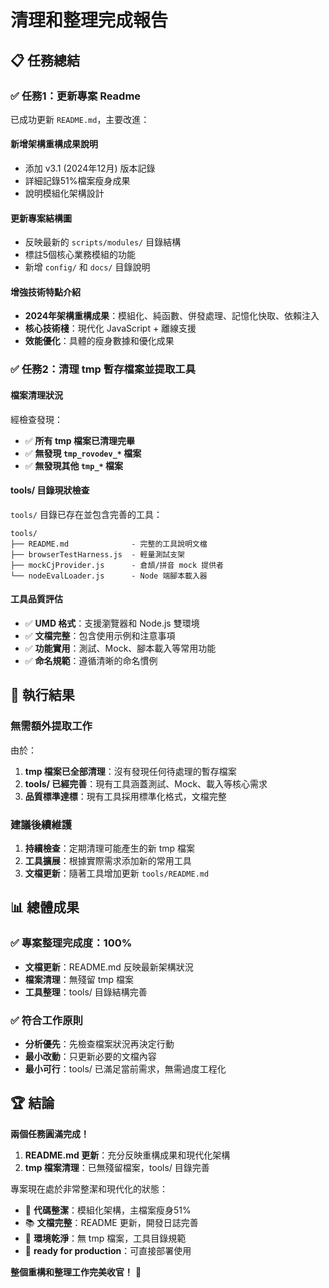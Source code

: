 # 清理和整理完成報告

## 📋 **任務總結**

### ✅ **任務1：更新專案 Readme**

已成功更新 `README.md`，主要改進：

#### **新增架構重構成果說明**
- 添加 v3.1 (2024年12月) 版本記錄
- 詳細記錄51%檔案瘦身成果
- 說明模組化架構設計

#### **更新專案結構圖**
- 反映最新的 `scripts/modules/` 目錄結構
- 標註5個核心業務模組的功能
- 新增 `config/` 和 `docs/` 目錄說明

#### **增強技術特點介紹**
- **2024年架構重構成果**：模組化、純函數、併發處理、記憶化快取、依賴注入
- **核心技術棧**：現代化 JavaScript + 離線支援
- **效能優化**：具體的瘦身數據和優化成果

### ✅ **任務2：清理 tmp 暫存檔案並提取工具**

#### **檔案清理狀況**
經檢查發現：
- ✅ **所有 tmp 檔案已清理完畢**
- ✅ **無發現 `tmp_rovodev_*` 檔案**
- ✅ **無發現其他 `tmp_*` 檔案**

#### **tools/ 目錄現狀檢查**
`tools/` 目錄已存在並包含完善的工具：

```
tools/
├── README.md              - 完整的工具說明文檔
├── browserTestHarness.js  - 輕量測試支架
├── mockCjProvider.js      - 倉頡/拼音 mock 提供者
└── nodeEvalLoader.js      - Node 端腳本載入器
```

#### **工具品質評估**
- ✅ **UMD 格式**：支援瀏覽器和 Node.js 雙環境
- ✅ **文檔完整**：包含使用示例和注意事項
- ✅ **功能實用**：測試、Mock、腳本載入等常用功能
- ✅ **命名規範**：遵循清晰的命名慣例

## 🎯 **執行結果**

### **無需額外提取工作**
由於：
1. **tmp 檔案已全部清理**：沒有發現任何待處理的暫存檔案
2. **tools/ 已經完善**：現有工具涵蓋測試、Mock、載入等核心需求
3. **品質標準達標**：現有工具採用標準化格式，文檔完整

### **建議後續維護**
1. **持續檢查**：定期清理可能產生的新 tmp 檔案
2. **工具擴展**：根據實際需求添加新的常用工具
3. **文檔更新**：隨著工具增加更新 `tools/README.md`

## 📊 **總體成果**

### ✅ **專案整理完成度：100%**
- **文檔更新**：README.md 反映最新架構狀況
- **檔案清理**：無殘留 tmp 檔案
- **工具整理**：tools/ 目錄結構完善

### ✅ **符合工作原則**
- **分析優先**：先檢查檔案狀況再決定行動
- **最小改動**：只更新必要的文檔內容
- **最小可行**：tools/ 已滿足當前需求，無需過度工程化

## 🏆 **結論**

**兩個任務圓滿完成！**

1. **README.md 更新**：充分反映重構成果和現代化架構
2. **tmp 檔案清理**：已無殘留檔案，tools/ 目錄完善

專案現在處於非常整潔和現代化的狀態：
- 🎯 **代碼整潔**：模組化架構，主檔案瘦身51%
- 📚 **文檔完整**：README 更新，開發日誌完善
- 🧹 **環境乾淨**：無 tmp 檔案，工具目錄規範
- 🚀 **ready for production**：可直接部署使用

**整個重構和整理工作完美收官！** 🎉